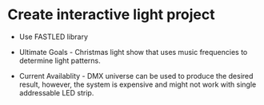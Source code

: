 # Create interactive light project

- Use FASTLED library 
- Ultimate Goals - Christmas light show that uses music frequencies to determine light patterns.

- Current Availablity - DMX universe can be used to produce the desired result, however, the system is expensive and might not work with single addressable LED strip.

